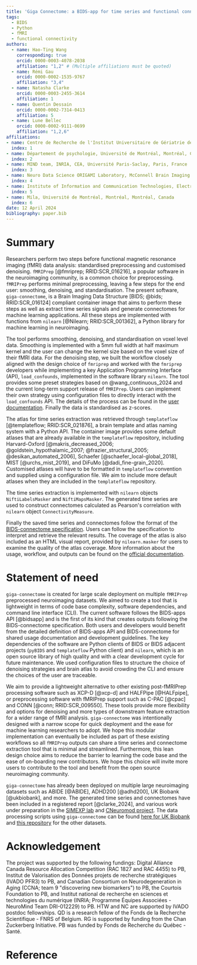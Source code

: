 ```yaml
---
title: 'Giga Connectome: a BIDS-app for time series and functional connectome extraction'
tags:
  - BIDS
  - Python
  - fMRI
  - functional connectivity
authors:
  - name: Hao-Ting Wang
    corresponding: true
    orcid: 0000-0003-4078-2038
    affiliation: "1,2" # (Multiple affiliations must be quoted)
  - name: Rémi Gau
    orcid: 0000-0002-1535-9767
    affiliation: "3,4"
  - name: Natasha Clarke
    orcid: 0000-0003-2455-3614
    affiliation: 1
  - name: Quentin Dessain
    orcid: 0000-0002-7314-0413
    affiliation: 5
  - name: Lune Bellec
    orcid: 0000-0002-9111-0699
    affiliation: "1,2,6"
affiliations:
- name: Centre de Recherche de l'Institut Universitaire de Gériatrie de Montréal, Université de Montréal, Montréal, QC, Canada
  index: 1
- name: Département de psychologie, Université de Montréal, Montréal, Canada
  index: 2
- name: MIND team, INRIA, CEA, Université Paris-Saclay, Paris, France
  index: 3
- name: Neuro Data Science ORIGAMI Laboratory, McConnell Brain Imaging Centre, Faculty of Medicine, McGill University, Montréal, Canada.
  index: 4
- name: Institute of Information and Communication Technologies, Electronics and Applied Mathematics (ICTEAM), Université catholique de Louvain, Louvain-la-Neuve, Belgium
  index: 5
- name: Mila, Université de Montréal, Montréal, Montréal, Canada
  index: 6
date: 12 April 2024
bibliography: paper.bib
---
```


# Summary

Researchers perform two steps before functional magnetic resonance imaging (fMRI) data analysis:
standardised preprocessing and customised denoising.
`fMRIPrep` [@fmriprep\; RRID:SCR_016216],
a popular software in the neuroimaging community, is a common choice for preprocessing.
`fMRIPrep` performs minimal preprocessing, leaving a few steps for the end user: smoothing, denoising, and standardisation.
The present software, `giga-connectome`,
is a Brain Imaging Data Structure [BIDS\; @bids\; RRID:SCR_016124]
compliant container image that aims to perform these steps as well as extract time series signals and generate connectomes for machine learning applications.
All these steps are implemented with functions from `nilearn` [@Nilearn\; RRID:SCR_001362],
a Python library for machine learning in neuroimaging.

The tool performs smoothing, denoising, and standardisation on voxel level data.
Smoothing is implemented with a 5mm full width at half maximum kernel and the user can change the kernel size based on the voxel size of their fMRI data.
For the denoising step, we built the workflow closely aligned with the design choice of `fmriprep`
and worked with the `fmriprep` developers while implementing a key Application Programming Interface (API),
`load_confounds`, implemented in the software library `nilearn`.
The tool provides some preset strategies based on @wang_continuous_2024 and the current long-term support release of `fMRIPrep`.
Users can implement their own strategy using configuration files to directly interact with the `load_confounds` API.
The details of the process can be found in the [user documentation](https://giga-connectome.readthedocs.io/en/latest/workflow.html).
Finally the data is standardised as z-scores.

The atlas for time series extraction was retrieved through `templateflow` [@templateflow\; RRID:SCR_021876],
a brain template and atlas naming system with a Python API.
The container image provides some default atlases that are already available in the `templateflow` repository, including
Harvard-Oxford [@makris_decreased_2006; @goldstein_hypothalamic_2007; @frazier_structural_2005; @desikan_automated_2006],
Schaefer [@schaefer_local-global_2018],
MIST [@urchs_mist_2019],
and DiFuMo [@dadi_fine-grain_2020].
Customised atlases will have to be formatted in `templateflow` convention and supplied using a configuration file.
We aim to include more default atlases when they are included in the `templateflow` repository.

The time series extraction is implemented with `nilearn` objects `NiftiLabelsMasker` and `NiftiMapsMasker`.
The generated time series are used to construct connectomes calculated as Pearson's correlation with `nilearn` object `ConnectivityMeasure`.

Finally the saved time series and connectomes follow the format of the
[BIDS-connectome specification](https://bids.neuroimaging.io/bep017).
Users can follow the specification to interpret and retrieve the relevant results.
The coverage of the atlas is also included as an HTML visual report, provided by `nilearn.masker` for users to examine the quality of the atlas coverage.
More information about the usage, workflow, and outputs can be found on the
[official documentation](https://giga-connectome.readthedocs.io/en/latest/).


# Statement of need

`giga-connectome` is created for large scale deployment on multiple `fMRIPrep` preprocessed neuroimaging datasets.
We aimed to create a tool that is lightweight in terms of code base complexity, software dependencies, and command line interface (CLI).
The current software follows the BIDS-apps API [@bidsapp] and is the first of its kind that creates outputs following the BIDS-connectome specification.
Both users and developers would benefit from the detailed definition of BIDS-apps API and BIDS-connectome for shared usage documentation and development guidelines.
The key dependencies of the software are Python clients of BIDS or BIDS adjacent projects (`pyBIDS` and `templateflow` Python client) and `nilearn`,
which is an open source library of high quality and with a clear development cycle for future maintenance.
We used configuration files to structure the choice of denoising strategies and brain atlas to avoid crowding the CLI and ensure the choices of the user are traceable.

We aim to provide a lightweight alternative to other existing post-fMRIPrep processing software such as XCP-D [@xcp-d]
and HALFPipe [@HALFpipe],
or preprocessing software with fMRIPrep support such as C-PAC [@cpac]
and CONN [@conn\; RRID:SCR_009550].
These tools  provide more flexibility and options for denoising and more types of downstream feature extraction for a wider range of fMRI analysis.
`giga-connectome` was intentionally designed with a narrow scope for quick deployment and the ease for machine learning researchers to adopt.
We hope this modular implementation can eventually be included as part of these existing workflows so all `fMRIPrep` outputs can share a time series and connectome extraction tool that is minimal and streamlined.
Furthermore, this lean design choice aims to reduce the barrier to learning the code base and the ease of on-boarding new contributors.
We hope this choice will invite more users to contribute to the tool and benefit from the open source neuroimaging community.

`giga-connectome` has already been deployed on multiple large neuroimaging datasets such as
ABIDE [@ABIDE],
ADHD200 [@adhd200],
UK Biobank [@ukbiobank],
and more.
The generated time series and connectomes have been included in a registered report [@clarke_2024],
and various work under preparation in the [SIMEXP lab](https://github.com/SIMEXP/)
and [CNeuromod project](https://www.cneuromod.ca/).
The data processing scripts using `giga-connectome` can be found
[here for UK Biobank](https://github.com/Hyedryn/ukbb-scripts/tree/dev)
and [this repository](https://github.com/SIMEXP/giga_preprocess2) for the other datasets.

# Acknowledgement

The project was supported by the following fundings:
Digital Alliance Canada Resource Allocation Competition (RAC 1827 and RAC 4455) to PB,
Institut de Valorisation des Données projets de recherche stratégiques
(IVADO PFR3) to PB,
and Canadian Consortium on Neurodegeneration in Aging
(CCNA; team 9 "discovering new biomarkers") to PB,
the Courtois Foundation to PB,
and Institut national de recherche en sciences et technologies du numérique
(INRIA; Programme Équipes Associées - NeuroMind Team DRI-012229) to PB.
HTW and NC are supported by IVADO postdoc fellowships.
QD is a research fellow of the Fonds de la Recherche Scientifique - FNRS of Belgium.
RG is supported by funding from the Chan Zuckerberg Initiative.
PB was funded by Fonds de Recherche du Québec - Santé.

# Reference
